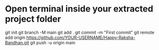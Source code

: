 # Open terminal inside your extracted project folder
git init
git branch -M main
git add .
git commit -m "First commit"
git remote add origin https://github.com/YOUR-USERNAME/Happy-Raksha-Bandhan.git
git push -u origin main
